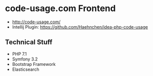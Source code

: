 # code-usage.com Frontend

 - http://code-usage.com/
 - Intellij Plugin: https://github.com/Haehnchen/idea-php-code-usage
 
## Technical Stuff

 - PHP 7.1
 - Symfony 3.2
 - Bootstrap Framework
 - Elasticsearch
